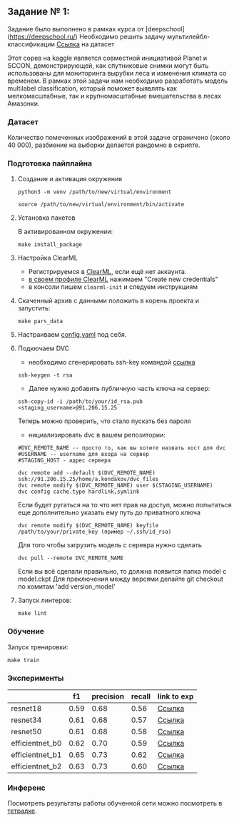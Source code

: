 ## Задание № 1:
Задание было выполнено в рамках курса от [deepschool] (https://deepschool.ru/)
Необходимо решить задачу мультилейбл-классификации
[Ссылка](https://www.kaggle.com/datasets/nikitarom/planets-dataset) на датасет

Этот сорев на kaggle является совместной инициативой Planet и SCCON, демонстрирующей, как спутниковые снимки могут быть использованы для мониторинга вырубки леса и изменения климата со временем. В рамках этой задачи нам необходимо разработать модель multilabel classification, который поможет выявлять как мелкомасштабные, так и крупномасштабные вмешательства в лесах Амазонки.

### Датасет

Количество помеченных изображений в этой задаче ограничено (около 40 000), разбиение на выборки делается рандомно в скрипте.





### Подготовка пайплайна

1. Создание и активация окружения
    ```
    python3 -m venv /path/to/new/virtual/environment
    ```
    ```
    source /path/to/new/virtual/environment/bin/activate
    ```

2. Установка пакетов

    В активированном окружении:
    ```
    make install_package
    ```

3. Настройка ClearML
   - Регистрируемся в [ClearML](https://app.community.clear.ml/), если ещё нет аккаунта.
   - [в своем профиле ClearML](https://app.community.clear.ml/profile) нажимаем "Create new credentials"
   - в консоли пишем `clearml-init` и следуем инструкциям

4. Скаченный архив с данными положить в корень проекта и запустить:
    ```
    make pars_data
    ```

5. Настраиваем [config.yaml](configs/config.yaml) под себя.

6. Подкючаем DVC
    - необходимо сгенерировать ssh-key командой [ссылка](https://selectel.ru/blog/tutorials/how-to-generate-ssh)
    ```
    ssh-keygen -t rsa
    ```
    - Далее нужно добавить публичную часть ключа на сервер:
    ```
    ssh-copy-id -i /path/to/your/id_rsa.pub <staging_username>@91.206.15.25
    ```
    Теперь можно проверить, что стало пускать без пароля

    - нициализировать dvc в вашем репозитории:

    ```
    #DVC_REMOTE_NAME -- просто то, как вы хотите назвать хост для dvc
    #USERNAME -- username для входа на сервер
    #STAGING_HOST - адрес сервера

    dvc remote add --default $(DVC_REMOTE_NAME) ssh://91.206.15.25/home/a.kondakov/dvc_files
    dvc remote modify $(DVC_REMOTE_NAME) user $(STAGING_USERNAME)
    dvc config cache.type hardlink,symlink
    ```
    Если будет ругаться на то что нет прав на доступ, можно попытаться еще дополнительно указать ему путь до приватного ключа
    ```
    dvc remote modify $(DVC_REMOTE_NAME) keyfile /path/to/your/private_key (пример ~/.ssh/id_rsa)
    ```
    Для того чтобы загрузить модель с серевра нужно сделать 
    ```
    dvc pull --remote DVC_REMOTE_NAME
    ```
    Если вы всё сделали правильно, то должна появится папка model с model.ckpt
    Для преключения между версями делайте git checkout по комитам 'add version_model'
7. Запуск линтеров:
    ```
    make lint
    ```
### Обучение

Запуск тренировки:

```
make train
```
### Эксперименты 

|  | f1 | precision | recall | link to exp |
| --- | --- | --- | --- | --- |
| resnet18 | 0.59 | 0.68 | 0.56 | [Ссылка](https://app.clear.ml/projects/7970d8b03a9144b5a1baa2331d3f79c1/experiments/f044b780187d4aada30ed5d8d70f583b/output/execution) |
| resnet34 | 0.61 | 0.68 | 0.57 | [Ссылка](https://app.clear.ml/projects/7970d8b03a9144b5a1baa2331d3f79c1/experiments/22ea7d71b0b645bdbe6e2121a5a6966c/output/execution) |
| resnet50 | 0.61 | 0.68 | 0.58 | [Ссылка](https://app.clear.ml/projects/7970d8b03a9144b5a1baa2331d3f79c1/experiments/559be76ef2dc4ce3a02f148a6f54ca64/output/execution) |
| efficientnet_b0 | 0.62 | 0.70 | 0.59 | [Ссылка](https://app.clear.ml/projects/7970d8b03a9144b5a1baa2331d3f79c1/experiments/e57eceb101e64013a711784f294ce246/output/execution) |
| efficientnet_b1 | 0.65 | 0.73 | 0.62 | [Ссылка](https://app.clear.ml/projects/7970d8b03a9144b5a1baa2331d3f79c1/experiments/d13ba66d196342079fbf05e1c6bef89c/output/execution) |
| efficientnet_b2 | 0.63 | 0.73 | 0.60 | [Ссылка](https://app.clear.ml/projects/7970d8b03a9144b5a1baa2331d3f79c1/experiments/630b5843a30e49e880b9b12a6d5f94f6/output/execution) |
### Инференс

Посмотреть результаты работы обученной сети можно посмотреть в [тетрадке](notebooks/inference.ipynb).
